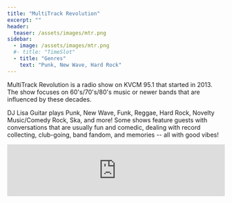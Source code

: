 ```yaml
---
title: "MultiTrack Revolution"
excerpt: ""
header:
  teaser: /assets/images/mtr.png
sidebar:
  - image: /assets/images/mtr.png
  #- title: "TimeSlot"
  - title: "Genres"
    text: "Punk, New Wave, Hard Rock"
---
```


MultiTrack Revolution is a radio show on KVCM 95.1 that started in 2013. The show focuses on 60's/70's/80's music or newer bands that are influenced by these decades.

DJ Lisa Guitar plays Punk, New Wave, Funk, Reggae, Hard Rock, Novelty Music/Comedy Rock, Ska, and more! Some shows feature guests with conversations that are usually fun and comedic, dealing with record collecting, club-going, band fandom, and memories -- all with good vibes!

<iframe width="100%" height="120" src="https://www.mixcloud.com/widget/iframe/?hide_cover=1&feed=%2FMultiTrackRevolution%2F" frameborder="0" ></iframe>
